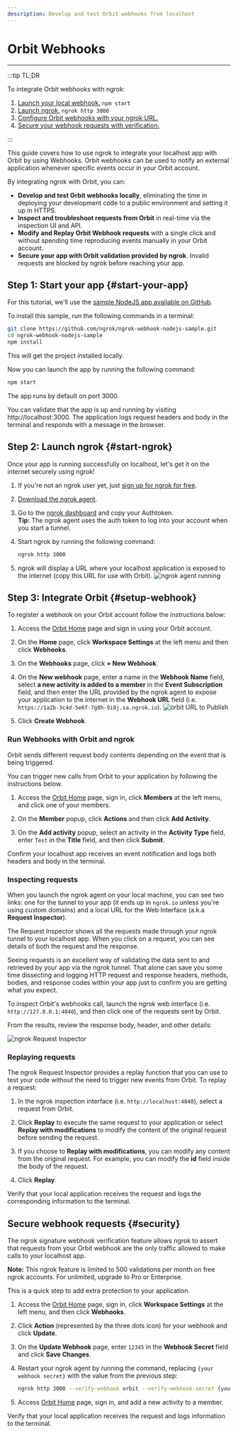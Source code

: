 ```yaml
---
description: Develop and test Orbit webhooks from localhost
---
```


# Orbit Webhooks
------------

:::tip TL;DR

To integrate Orbit webhooks with ngrok:
1. [Launch your local webhook.](#start-your-app) `npm start`
1. [Launch ngrok.](#start-ngrok) `ngrok http 3000`
1. [Configure Orbit webhooks with your ngrok URL.](#setup-webhook)
1. [Secure your webhook requests with verification.](#security)

:::


This guide covers how to use ngrok to integrate your localhost app with Orbit by using Webhooks.
Orbit webhooks can be used to notify an external application whenever specific events occur in your Orbit account. 

By integrating ngrok with Orbit, you can:

- **Develop and test Orbit webhooks locally**, eliminating the time in deploying your development code to a public environment and setting it up in HTTPS.
- **Inspect and troubleshoot requests from Orbit** in real-time via the inspection UI and API.
- **Modify and Replay Orbit Webhook requests** with a single click and without spending time reproducing events manually in your Orbit account.
- **Secure your app with Orbit validation provided by ngrok**. Invalid requests are blocked by ngrok before reaching your app.


## **Step 1**: Start your app {#start-your-app}

For this tutorial, we'll use the [sample NodeJS app available on GitHub](https://github.com/ngrok/ngrok-webhook-nodejs-sample). 

To install this sample, run the following commands in a terminal:

```bash
git clone https://github.com/ngrok/ngrok-webhook-nodejs-sample.git
cd ngrok-webhook-nodejs-sample
npm install
```

This will get the project installed locally.

Now you can launch the app by running the following command: 

```bash
npm start
```

The app runs by default on port 3000. 

You can validate that the app is up and running by visiting http://localhost:3000. The application logs request headers and body in the terminal and responds with a message in the browser.


## **Step 2**: Launch ngrok {#start-ngrok}

Once your app is running successfully on localhost, let's get it on the internet securely using ngrok! 

1. If you're not an ngrok user yet, just [sign up for ngrok for free](https://ngrok.com/signup).

1. [Download the ngrok agent](https://ngrok.com/download).

1. Go to the [ngrok dashboard](https://dashboard.ngrok.com) and copy your Authtoken. <br />
    **Tip:** The ngrok agent uses the auth token to log into your account when you start a tunnel.
    
1. Start ngrok by running the following command:
    ```bash
    ngrok http 3000
    ```

1. ngrok will display a URL where your localhost application is exposed to the internet (copy this URL for use with Orbit).
    ![ngrok agent running](/img/integrations/launch_ngrok_tunnel.png)


## **Step 3**: Integrate Orbit {#setup-webhook}

To register a webhook on your Orbit account follow the instructions below:

1. Access the [Orbit Home](https://app.orbit.love/) page and sign in using your Orbit account.

1. On the **Home** page, click **Workspace Settings** at the left menu and then click **Webhooks**.

1. On the **Webhooks** page, click **+ New Webhook**.

1. On the **New webhook** page, enter a name in the **Webhook Name** field, select **a new activity is added to a member** in the **Event Subscription** field, and then enter the URL provided by the ngrok agent to expose your application to the internet in the **Webhook URL** field (i.e. `https://1a2b-3c4d-5e6f-7g8h-9i0j.sa.ngrok.io`).
    ![orbit URL to Publish](img/ngrok_url_configuration_orbit.png)

1. Click **Create Webhook**.


### Run Webhooks with Orbit and ngrok

Orbit sends different request body contents depending on the event that is being triggered.

You can trigger new calls from Orbit to your application by following the instructions below.

1. Access the [Orbit Home](https://app.orbit.love/) page, sign in, click **Members** at the left menu, and click one of your members.

1. On the **Member** popup, click **Actions** and then click **Add Activity**.

1. On the **Add activity** popup, select an activity in the **Activity Type** field, enter `Test` in the **Title** field, and then click **Submit**.

Confirm your localhost app receives an event notification and logs both headers and body in the terminal.


### Inspecting requests

When you launch the ngrok agent on your local machine, you can see two links: one for the tunnel to your app (it ends up in `ngrok.io` unless you're using custom domains) and a local URL for the Web Interface (a.k.a **Request Inspector**).

The Request Inspector shows all the requests made through your ngrok tunnel to your localhost app. When you click on a request, you can see details of both the request and the response.

Seeing requests is an excellent way of validating the data sent to and retrieved by your app via the ngrok tunnel. That alone can save you some time dissecting and logging HTTP request and response headers, methods, bodies, and response codes within your app just to confirm you are getting what you expect.

To inspect Orbit's webhooks call, launch the ngrok web interface (i.e. `http://127.0.0.1:4040`), and then click one of the requests sent by Orbit.

From the results, review the response body, header, and other details:

![ngrok Request Inspector](img/ngrok_introspection_orbit_webhooks.png)


### Replaying requests

The ngrok Request Inspector provides a replay function that you can use to test your code without the need to trigger new events from Orbit. To replay a request:

1. In the ngrok inspection interface (i.e. `http://localhost:4040`), select a request from Orbit.

1. Click **Replay** to execute the same request to your application or select **Replay with modifications** to modify the content of the original request before sending the request.

1. If you choose to **Replay with modifications**, you can modify any content from the original request. For example, you can modify the **id** field inside the body of the request.

1. Click **Replay**.

Verify that your local application receives the request and logs the corresponding information to the terminal.


## Secure webhook requests {#security}

The ngrok signature webhook verification feature allows ngrok to assert that requests from your Orbit webhook are the only traffic allowed to make calls to your localhost app.

**Note:** This ngrok feature is limited to 500 validations per month on free ngrok accounts. For unlimited, upgrade to Pro or Enterprise.

This is a quick step to add extra protection to your application.

1. Access the [Orbit Home](https://app.orbit.love/) page, sign in, click **Workspace Settings** at the left menu, and then click **Webhooks**.

1. Click **Action** (represented by the three dots icon) for your webhook and click **Update**.

1. On the **Update Webhook** page, enter `12345` in the **Webhook Secret** field and click **Save Changes**.

1. Restart your ngrok agent by running the command, replacing `{your webhook secret}` with the value from the previous step:
    ```bash
    ngrok http 3000 --verify-webhook orbit --verify-webhook-secret {your webhook secret}
    ```

1. Access [Orbit Home](https://app.orbit.love/) page, sign in, and add a new activity to a member.

Verify that your local application receives the request and logs information to the terminal.
